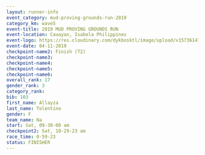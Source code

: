 ```yaml
---
layout: runner-info 
event_category: mud-proving-grounds-run-2019 
category_km: wave5 
event-title: 2019 MUD PROVING GROUNDS RUN 
event-location: Cauayan, Isabela Philippines 
event-logo: https://res.cloudinary.com/dykbosktl/image/upload/v1573614753/Logo/logo_ncmyxh.jpg
event-date: 04-11-2019 
checkpoint-name2: Finish (T2) 
checkpoint-name3: 
checkpoint-name4: 
checkpoint-name5: 
checkpoint-name6: 
overall_rank: 17
gender_rank: 3
category_rank: 
bib: 103
first_name: Allayza
last_name: Tolentino
gender: F
team_name: Na
start: Sat, 09-30-00 am
checkpoint2: Sat, 10-29-23 am
race_time: 0-59-23
status: FINISHER
---
```

